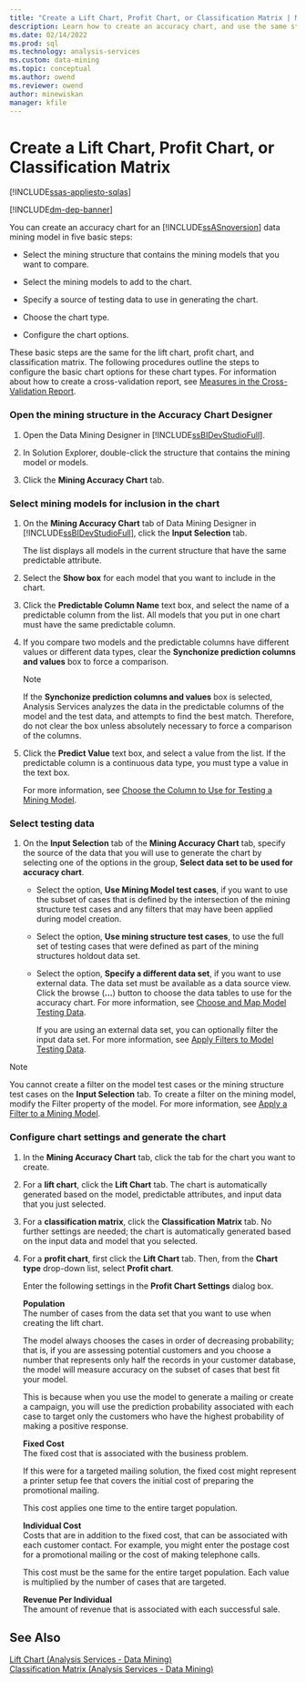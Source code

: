 ```yaml
---
title: "Create a Lift Chart, Profit Chart, or Classification Matrix | Microsoft Docs"
description: Learn how to create an accuracy chart, and use the same steps for the lift chart, profit chart, and classification matrix in SQL Server Data Tools.
ms.date: 02/14/2022
ms.prod: sql
ms.technology: analysis-services
ms.custom: data-mining
ms.topic: conceptual
ms.author: owend
ms.reviewer: owend
author: minewiskan
manager: kfile
---
```

# Create a Lift Chart, Profit Chart, or Classification Matrix
[!INCLUDE[ssas-appliesto-sqlas](../includes/ssas-appliesto-sqlas.md)]

[!INCLUDE[dm-dep-banner](../includes/dm-dep-banner.md)]

  You can create an accuracy chart for an [!INCLUDE[ssASnoversion](../includes/ssasnoversion-md.md)] data mining model in five basic steps:  
  
-   Select the mining structure that contains the mining models that you want to compare.  
  
-   Select the mining models to add to the chart.  
  
-   Specify a source of testing data to use in generating the chart.  
  
-   Choose the chart type.  
  
-   Configure the chart options.  
  
 These basic steps are the same for the lift chart, profit chart, and classification matrix. The following procedures outline the steps to configure the basic chart options for these chart types. For information about how to create a cross-validation report, see [Measures in the Cross-Validation Report](../../analysis-services/data-mining/measures-in-the-cross-validation-report.md).  
  
### Open the mining structure in the Accuracy Chart Designer  
  
1.  Open the Data Mining Designer in [!INCLUDE[ssBIDevStudioFull](../includes/ssbidevstudiofull-md.md)].  
  
2.  In Solution Explorer, double-click the structure that contains the mining model or models.  
  
3.  Click the **Mining Accuracy Chart** tab.  
  
### Select mining models for inclusion in the chart  
  
1.  On the **Mining Accuracy Chart** tab of Data Mining Designer in [!INCLUDE[ssBIDevStudioFull](../includes/ssbidevstudiofull-md.md)], click the **Input Selection** tab.  
  
     The list displays all models in the current structure that have the same predictable attribute.  
  
2.  Select the **Show box** for each model that you want to include in the chart.  
  
3.  Click the **Predictable Column Name** text box, and select the name of a predictable column from the list. All models that you put in one chart must have the same predictable column.  
  
4.  If you compare two models and the predictable columns have different values or different data types, clear the **Synchonize prediction columns and values** box to force a comparison.  
  
    > [!NOTE]  
    >  If the **Synchonize prediction columns and values** box is selected, Analysis Services analyzes the data in the predictable columns of the model and the test data, and attempts to find the best match. Therefore, do not clear the box unless absolutely necessary to force a comparison of the columns.  
  
5.  Click the **Predict Value** text box, and select a value from the list. If the predictable column is a continuous data type, you must type a value in the text box.  
  
     For more information, see [Choose the Column to Use for Testing a Mining Model](../../analysis-services/data-mining/choose-the-column-to-use-for-testing-a-mining-model.md).  
  
### Select testing data  
  
1.  On the **Input Selection** tab of the **Mining Accuracy Chart** tab, specify the source of the data that you will use to generate the chart by selecting one of the options in the group, **Select data set to be used for accuracy chart**.  
  
    -   Select the option, **Use Mining Model test cases**, if you want to use the subset of cases that is defined by the intersection of the mining structure test cases and any filters that may have been applied during model creation.  
  
    -   Select the option, **Use mining structure test cases**, to use the full set of testing cases that were defined as part of the mining structures holdout data set.  
  
    -   Select the option, **Specify a different data set**, if you want to use external data.  The data set must be available as a data source view.   Click the browse (**...**) button to choose the data tables to use for the accuracy chart. For more information, see [Choose and Map Model Testing Data](../../analysis-services/data-mining/choose-and-map-model-testing-data.md).  
  
         If you are using an external data set, you can optionally filter the input data set. For more information, see [Apply Filters to Model Testing Data](../../analysis-services/data-mining/apply-filters-to-model-testing-data.md).  
  
> [!NOTE]  
>  You cannot create a filter on the model test cases or the mining structure test cases on the **Input Selection** tab. To create a filter on the mining model, modify the Filter property of the model. For more information, see [Apply a Filter to a Mining Model](../../analysis-services/data-mining/apply-a-filter-to-a-mining-model.md).  
  
### Configure chart settings and generate the chart  
  
1.  In the **Mining Accuracy Chart** tab, click the tab for the chart you want to create.  
  
2.  For a **lift chart**, click the **Lift Chart** tab. The chart is automatically generated based on the model, predictable attributes, and input data that you just selected.  
  
3.  For a **classification matrix**, click the **Classification Matrix** tab. No further settings are needed; the chart is automatically generated based on the input data and model that you selected.  
  
4.  For a **profit chart**, first click the **Lift Chart** tab. Then, from the **Chart type** drop-down list, select **Profit chart**.  
  
     Enter the following settings in the **Profit Chart Settings** dialog box.  
  
     **Population**  
     The number of cases from the data set that you want to use when creating the lift chart.  
  
     The model always chooses the cases in order of decreasing probability; that is, if you are assessing potential customers and you choose a number that represents only half the records in your customer database, the model will measure accuracy on the subset of cases that best fit your model.  
  
     This is because when you use the model to generate a mailing or create a campaign, you will use the prediction probability associated with each case to target only the customers who have the highest probability of making a positive response.  
  
     **Fixed Cost**  
     The fixed cost that is associated with the business problem.  
  
     If this were for a targeted mailing solution, the fixed cost might represent a printer setup fee that covers the initial cost of preparing the promotional mailing.  
  
     This cost applies one time to the entire target population.  
  
     **Individual Cost**  
     Costs that are in addition to the fixed cost, that can be associated with each customer contact. For example, you might enter the postage cost for a promotional mailing or the cost of making telephone calls.  
  
     This cost must be the same for the entire target population. Each value is multiplied by the number of cases that are targeted.  
  
     **Revenue Per Individual**  
     The amount of revenue that is associated with each successful sale.  
  
## See Also  
 [Lift Chart &#40;Analysis Services - Data Mining&#41;](../../analysis-services/data-mining/lift-chart-analysis-services-data-mining.md)   
 [Classification Matrix &#40;Analysis Services - Data Mining&#41;](../../analysis-services/data-mining/classification-matrix-analysis-services-data-mining.md)  
  
  
